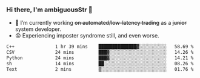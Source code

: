 ### Hi there, I'm ambiguou~~s~~Str 👋

<!--
**ambiguoustexture/ambiguoustexture** is a ✨ _special_ ✨ repository because its `README.md` (this file) appears on your GitHub profile.

Here are some ideas to get you started:
-->
- 🔭 I’m currently working ~~on automated/low-latency trading~~ as a ~~junior~~ system developer.
- :worried: Experiencing imposter syndrome still, and even worse.

<!--START_SECTION:waka-->

```txt
C++               1 hr 39 mins    ██████████████▓░░░░░░░░░░   58.69 %
CSV               24 mins         ███▓░░░░░░░░░░░░░░░░░░░░░   14.26 %
Python            24 mins         ███▓░░░░░░░░░░░░░░░░░░░░░   14.21 %
sh                14 mins         ██░░░░░░░░░░░░░░░░░░░░░░░   08.26 %
Text              2 mins          ▒░░░░░░░░░░░░░░░░░░░░░░░░   01.76 %
```

<!--END_SECTION:waka-->
